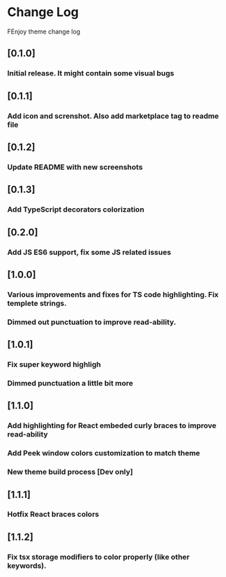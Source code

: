 # Change Log
FEnjoy theme change log

## [0.1.0]
### Initial release. It might contain some visual bugs

## [0.1.1]
### Add icon and screnshot. Also add marketplace tag to readme file

## [0.1.2]
### Update README with new screenshots

## [0.1.3]
### Add TypeScript decorators colorization

## [0.2.0]
### Add JS ES6 support, fix some JS related issues

## [1.0.0]
### Various improvements and fixes for TS code highlighting. Fix templete strings.
### Dimmed out punctuation to improve read-ability.

## [1.0.1]
### Fix super keyword highligh
### Dimmed punctuation a little bit more

## [1.1.0]
### Add highlighting for React embeded curly braces to improve read-ability
### Add Peek window colors customization to match theme
### New theme build process [Dev only]

## [1.1.1]
### Hotfix React braces colors

## [1.1.2]
### Fix tsx storage modifiers to color properly (like other keywords).